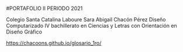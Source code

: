 #PORTAFOLIO II PERIODO 2021

Colegio Santa Catalina Laboure
Sara Abigail Chacón Pérez
Diseño Computarizado
IV bachillerato en Ciencias y Letras con Orientación en Diseño Gráfico

https://chacoons.github.io/glosario_1ro/
